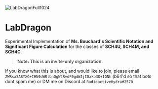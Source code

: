 ![LabDragonFull1024](https://user-images.githubusercontent.com/20020059/184443353-243246ec-224a-4716-8e72-bf370076759b.png)

# LabDragon
Experimental Implementation of **Ms. Bouchard's Scientific Notation and Significant Figure Calculation** for the classes of **SCH4U, SCH4M, and SCH4C**.

> **Note: This is an invite-only organization.**

If you know what this is about, and would like to join, please email `ZWRsaSA8YXQ+IHN0dWRlbnQgW2RvdF0gdWJjIDxkb3Q+IGNh` (b64'd so that bots dont spam me) or DM me on Discord at `RadioactiveHydra#2570`

